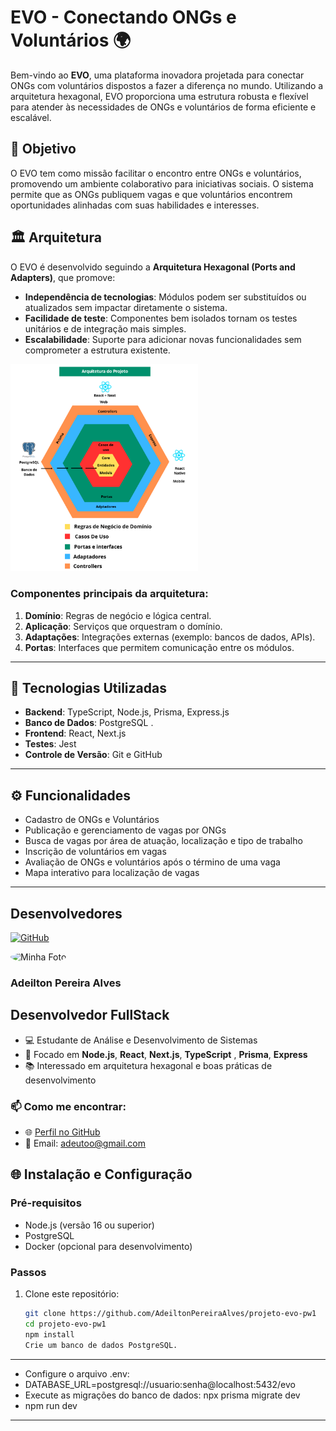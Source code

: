 # EVO - Conectando ONGs e Voluntários 🌍

Bem-vindo ao **EVO**, uma plataforma inovadora projetada para conectar ONGs com voluntários dispostos a fazer a diferença no mundo. Utilizando a arquitetura hexagonal, EVO proporciona uma estrutura robusta e flexível para atender às necessidades de ONGs e voluntários de forma eficiente e escalável.

## 🎯 Objetivo

O EVO tem como missão facilitar o encontro entre ONGs e voluntários, promovendo um ambiente colaborativo para iniciativas sociais. O sistema permite que as ONGs publiquem vagas e que voluntários encontrem oportunidades alinhadas com suas habilidades e interesses.

## 🏛️ Arquitetura

O EVO é desenvolvido seguindo a **Arquitetura Hexagonal (Ports and Adapters)**, que promove:

- **Independência de tecnologias**: Módulos podem ser substituídos ou atualizados sem impactar diretamente o sistema.
- **Facilidade de teste**: Componentes bem isolados tornam os testes unitários e de integração mais simples.
- **Escalabilidade**: Suporte para adicionar novas funcionalidades sem comprometer a estrutura existente.

<img src="./img/www.png" alt="Descrição da imagem" width="300" />
  

### Componentes principais da arquitetura:

1. **Domínio**: Regras de negócio e lógica central.
2. **Aplicação**: Serviços que orquestram o domínio.
3. **Adaptações**: Integrações externas (exemplo: bancos de dados, APIs).
4. **Portas**: Interfaces que permitem comunicação entre os módulos.

---

## 🚀 Tecnologias Utilizadas

- **Backend**: TypeScript, Node.js, Prisma, Express.js
- **Banco de Dados**: PostgreSQL .
- **Frontend**: React, Next.js
- **Testes**: Jest
- **Controle de Versão**: Git e GitHub

---

## ⚙️ Funcionalidades

- Cadastro de ONGs e Voluntários
- Publicação e gerenciamento de vagas por ONGs
- Busca de vagas por área de atuação, localização e tipo de trabalho
- Inscrição de voluntários em vagas
- Avaliação de ONGs e voluntários após o término de uma vaga
- Mapa interativo para localização de vagas

---
## Desenvolvedores
[![GitHub](https://img.shields.io/badge/GitHub-AdeiltonPereiraAlves-black?logo=github)](https://github.com/AdeiltonPereiraAlves)

<img src="https://avatars.githubusercontent.com/u/70703098?s=400&u=4394e7f5649e3a899017b3b6532486bc2ac95e44&v=4)" width="150" style="border-radius:50%;" alt="Minha Foto">

### Adeilton Pereira Alves
## Desenvolvedor FullStack
- 💻 Estudante de Análise e Desenvolvimento de Sistemas
- 🚀 Focado em **Node.js**, **React**, **Next.js**, **TypeScript** , **Prisma**, **Express**
- 📚 Interessado em arquitetura hexagonal e boas práticas de desenvolvimento

### 📫 Como me encontrar:
- 🌐 [Perfil no GitHub](https://github.com/AdeiltonPereiraAlves)
- 📧 Email: adeutoo@gmail.com


## 🌐 Instalação e Configuração

### Pré-requisitos

- Node.js (versão 16 ou superior)
- PostgreSQL
- Docker (opcional para desenvolvimento)

### Passos

1. Clone este repositório:
   ```bash
   git clone https://github.com/AdeiltonPereiraAlves/projeto-evo-pw1
   cd projeto-evo-pw1
   npm install
   Crie um banco de dados PostgreSQL.
---
- Configure o arquivo .env:
- DATABASE_URL=postgresql://usuario:senha@localhost:5432/evo
- Execute as migrações do banco de dados: npx prisma migrate dev
- npm run dev

---
